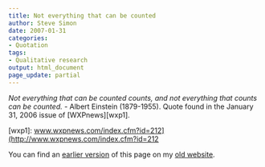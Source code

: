 ```yaml
---
title: Not everything that can be counted
author: Steve Simon
date: 2007-01-31
categories:
- Quotation
tags:
- Qualitative research
output: html_document
page_update: partial
---
```


*Not everything that can be counted counts, and not everything that counts can be counted.* - Albert Einstein (1879-1955). Quote found in the January 31, 2006 issue of [WXPnews][wxp1].

[wxp1]: www.wxpnews.com/index.cfm?id=212](http://www.wxpnews.com/index.cfm?id=212

You can find an [earlier version][sim1] of this page on my [old website][sim2].

[sim1]: http://www.pmean.com/07/NotEverything.html
[sim2]: http://www.pmean.com

